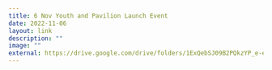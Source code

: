 ```yaml
---
title: 6 Nov Youth and Pavilion Launch Event
date: 2022-11-06
layout: link
description: ""
image: ""
external: https://drive.google.com/drive/folders/1ExQebSJ09B2PQkzYP_e-epQ-AtgeFgHr
---
```

